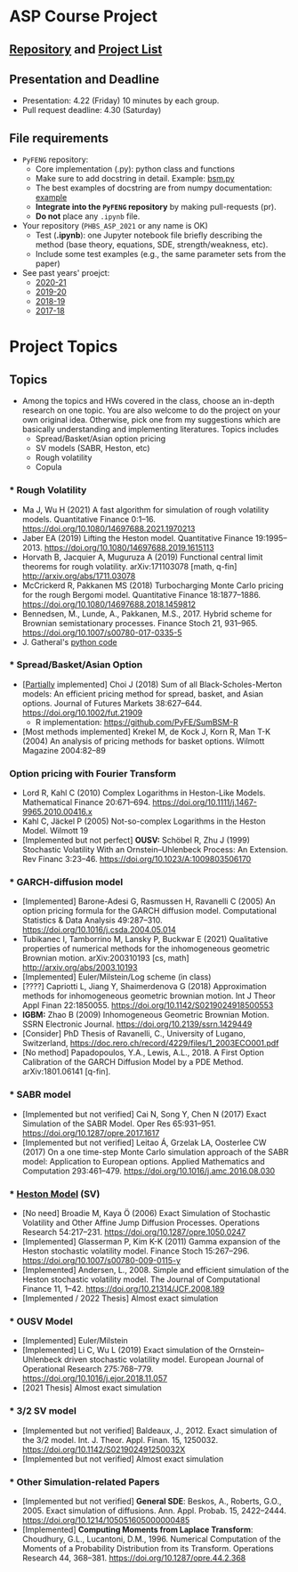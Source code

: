# ASP Course Project

## [Repository](https://github.com/pyfe/pyfeng) and [Project List](https://github.com/pyfe/pyfeng/projects)

## Presentation and Deadline
* Presentation: 4.22 (Friday) 10 minutes by each group.
* Pull request deadline: 4.30 (Saturday)

## File requirements
* `PyFENG` repository:
  * Core implementation (.py): python class and functions
  * Make sure to add docstring in detail. Example: [bsm.py](https://github.com/PYFE/pyfeng/blob/master/pyfeng/bsm.py)
  * The best examples of docstring are from numpy documentation: [example](https://docs.scipy.org/doc/numpy-1.10.1/reference/routines.polynomials.hermite.html)
  * __Integrate into the `PyFENG` repository__ by making pull-requests (pr).
  * __Do not__ place any `.ipynb` file.
* Your repository (`PHBS_ASP_2021` or any name is OK)
  * Test (__.ipynb__): one Jupyter notebook file briefly describing the method (base theory, equations, SDE, strength/weakness, etc).
  * Include some test examples (e.g., the same parameter sets from the paper)
* See past years' proejct:
  * [2020-21](https://github.com/PHBS/ASP/blob/master/past-years/2020-21-M1/Project.md)
  * [2019-20](https://github.com/PHBS/ASP/blob/master/past-years/2019-20-M1/Project.md)
  * [2018-19](https://github.com/PHBS/ASP/blob/master/past-years/2018-19-M1/Project.md)
  * [2017-18](https://github.com/PHBS/ASP/blob/master/past-years/2017-18-M1/Project.md)

# Project Topics

## Topics
* Among the topics and HWs covered in the class, choose an in-depth research on one topic. You are also welcome to do the project on your own original idea. Otherwise, pick one from my suggestions which are basically understanding and implementing literatures. Topics includes 
  * Spread/Basket/Asian option pricing
  * SV models (SABR, Heston, etc)
  * Rough volatility
  * Copula

### * Rough Volatility
* Ma J, Wu H (2021) A fast algorithm for simulation of rough volatility models. Quantitative Finance 0:1–16. https://doi.org/10.1080/14697688.2021.1970213
* Jaber EA (2019) Lifting the Heston model. Quantitative Finance 19:1995–2013. https://doi.org/10.1080/14697688.2019.1615113
* Horvath B, Jacquier A, Muguruza A (2019) Functional central limit theorems for rough volatility. arXiv:171103078 [math, q-fin] http://arxiv.org/abs/1711.03078
* McCrickerd R, Pakkanen MS (2018) Turbocharging Monte Carlo pricing for the rough Bergomi model. Quantitative Finance 18:1877–1886. https://doi.org/10.1080/14697688.2018.1459812
* Bennedsen, M., Lunde, A., Pakkanen, M.S., 2017. Hybrid scheme for Brownian semistationary processes. Finance Stoch 21, 931–965. https://doi.org/10.1007/s00780-017-0335-5
* J. Gatheral's [python code](https://tpq.io/p/rough_volatility_with_python.html)

### * Spread/Basket/Asian Option
* [[Partially](https://github.com/PyFE/pyfedev/blob/master/pyfe/bsm_multi_choi2018.py) implemented] Choi J (2018) Sum of all Black-Scholes-Merton models: An efficient pricing method for spread, basket, and Asian options. Journal of Futures Markets 38:627–644. https://doi.org/10.1002/fut.21909
  * R implementation: https://github.com/PyFE/SumBSM-R
* [Most methods implemented] Krekel M, de Kock J, Korn R, Man T-K (2004) An analysis of pricing methods for basket options. Wilmott Magazine 2004:82–89

### Option pricing with Fourier Transform
* Lord R, Kahl C (2010) Complex Logarithms in Heston-Like Models. Mathematical Finance 20:671–694. https://doi.org/10.1111/j.1467-9965.2010.00416.x
* Kahl C, Jäckel P (2005) Not-so-complex Logarithms in the Heston Model. Wilmott 19
* [Implemented but not perfect] __OUSV:__ Schöbel R, Zhu J (1999) Stochastic Volatility With an Ornstein–Uhlenbeck Process: An Extension. Rev Financ 3:23–46. https://doi.org/10.1023/A:1009803506170

### * GARCH-diffusion model
* [Implemented] Barone-Adesi G, Rasmussen H, Ravanelli C (2005) An option pricing formula for the GARCH diffusion model. Computational Statistics & Data Analysis 49:287–310. https://doi.org/10.1016/j.csda.2004.05.014
* Tubikanec I, Tamborrino M, Lansky P, Buckwar E (2021) Qualitative properties of numerical methods for the inhomogeneous geometric Brownian motion. arXiv:200310193 [cs, math] http://arxiv.org/abs/2003.10193
* [Implemented] Euler/Milstein/Log scheme (in class)
* [????] Capriotti L, Jiang Y, Shaimerdenova G (2018) Approximation methods for inhomogeneous geometric brownian motion. Int J Theor Appl Finan 22:1850055. https://doi.org/10.1142/S0219024918500553
* __IGBM:__ Zhao B (2009) Inhomogeneous Geometric Brownian Motion. SSRN Electronic Journal. https://doi.org/10.2139/ssrn.1429449
* [Consider] PhD Thesis of Ravanelli, C., University of Lugano, Switzerland, https://doc.rero.ch/record/4229/files/1_2003ECO001.pdf
* [No method] Papadopoulos, Y.A., Lewis, A.L., 2018. A First Option Calibration of the GARCH Diffusion Model by a PDE Method. arXiv:1801.06141 [q-fin].

### * SABR model
* [Implemented but not verified] Cai N, Song Y, Chen N (2017) Exact Simulation of the SABR Model. Oper Res 65:931–951. https://doi.org/10.1287/opre.2017.1617
* [Implemented but not verified] Leitao Á, Grzelak LA, Oosterlee CW (2017) On a one time-step Monte Carlo simulation approach of the SABR model: Application to European options. Applied Mathematics and Computation 293:461–479. https://doi.org/10.1016/j.amc.2016.08.030

### * [Heston Model](https://en.wikipedia.org/wiki/Heston_model) (SV)
* [No need] Broadie M, Kaya Ö (2006) Exact Simulation of Stochastic Volatility and Other Affine Jump Diffusion Processes. Operations Research 54:217–231. https://doi.org/10.1287/opre.1050.0247
* [Implemented] Glasserman P, Kim K-K (2011) Gamma expansion of the Heston stochastic volatility model. Finance Stoch 15:267–296. https://doi.org/10.1007/s00780-009-0115-y
* [Implemented]  Andersen, L., 2008. Simple and efficient simulation of the Heston stochastic volatility model. The Journal of Computational Finance 11, 1–42. https://doi.org/10.21314/JCF.2008.189
* [Implemented / 2022 Thesis] Almost exact simulation

### * OUSV Model
* [Implemented] Euler/Milstein
* [Implemented] Li C, Wu L (2019) Exact simulation of the Ornstein–Uhlenbeck driven stochastic volatility model. European Journal of Operational Research 275:768–779. https://doi.org/10.1016/j.ejor.2018.11.057
* [2021 Thesis] Almost exact simulation

### * 3/2 SV model
* [Implemented but not verified] Baldeaux, J., 2012. Exact simulation of the 3/2 model. Int. J. Theor. Appl. Finan. 15, 1250032. https://doi.org/10.1142/S021902491250032X
* [Implemented but not verified] Almost exact simulation

### * Other Simulation-related Papers
* [Implemented but not verified] __General SDE__: Beskos, A., Roberts, G.O., 2005. Exact simulation of diffusions. Ann. Appl. Probab. 15, 2422–2444. https://doi.org/10.1214/105051605000000485
* [Implemented] __Computing Moments from Laplace Transform__: Choudhury, G.L., Lucantoni, D.M., 1996. Numerical Computation of the Moments of a Probability Distribution from its Transform. Operations Research 44, 368–381. https://doi.org/10.1287/opre.44.2.368
